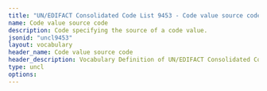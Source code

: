 ```yaml
---
title: "UN/EDIFACT Consolidated Code List 9453 - Code value source code (20B) JSON-LD Vocabulary"
name: Code value source code
description: Code specifying the source of a code value.
jsonid: "uncl9453"
layout: vocabulary
header_name: Code value source code
header_description: Vocabulary Definition of UN/EDIFACT Consolidated Code List 9453 - Code value source code (20B) semantics in HTML format. JSON-LD format is available at [uncl9453.jsonld](/vocabulary/uncl9453.jsonld)
type: uncl
options:
---
```

